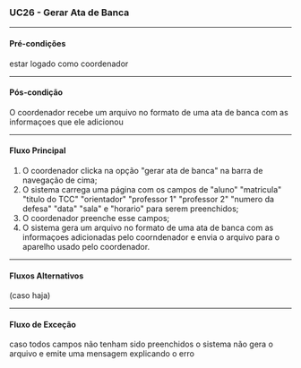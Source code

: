 ### UC26 - Gerar Ata de Banca
---
#### Pré-condições
estar logado como coordenador

---
#### Pós-condição
O coordenador recebe um arquivo no formato de uma ata de banca com as informaçoes que ele adicionou

---
#### Fluxo Principal
1. O coordenador clicka na opção "gerar ata de banca" na barra de navegação de cima;
2. O sistema carrega uma página com os campos de "aluno" "matricula" "titulo do TCC" "orientador" "professor 1" "professor 2" "numero da defesa" "data" "sala" e "horario" para serem preenchidos;
3. O coordenador preenche esse campos;
4. O sistema gera um arquivo no formato de uma ata de banca com as informaçoes adicionadas pelo coorndenador e envia o arquivo para o aparelho usado pelo coordenador.
---
#### Fluxos Alternativos
(caso haja)

---
#### Fluxo de Exceção
caso todos campos não tenham sido preenchidos o sistema não gera o arquivo e emite uma mensagem explicando o erro
